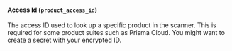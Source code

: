 #### Access Id (`product_access_id`)
The access ID used to look up a specific product in the  scanner. This is required for some product suites such as Prisma Cloud. You might want to create a secret with your encrypted ID.


